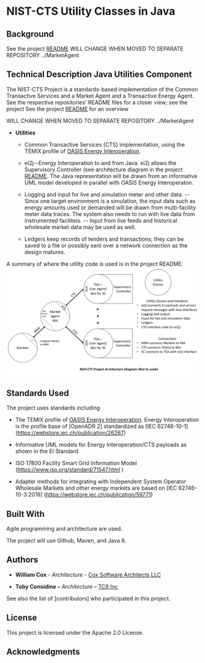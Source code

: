 NIST-CTS Utility Classes in Java
========

Background
----------
See the project [README](README.md)
WILL CHANGE WHEN MOVED TO SEPARATE REPOSITORY ../MarketAgent


Technical Description Java Utilities Component
---------------------

The NIST-CTS Project is a standards-based implementation of the Common
Transactive Services and a Market Agent and a Transactive Energy Agent. See the
respective repositories' README files for a closer view; see  the project See the project [README](README.md) for an overview

WILL CHANGE WHEN MOVED TO SEPARATE REPOSITORY ../MarketAgent

-   **Utilities**

    -   Common Transactive Services (CTS) implementation, using the TEMIX profile of [OASIS Energy
    Interoperation](https://docs.oasis-open.org/energyinterop/ei/v1.0/os/).

    -   ei2j--Energy Interoperation to and from Java. ei2j allows the Supervisory Controller (see architecture diagram in the project [README](README.md). The Java representation will be drawn from an informative UML model developed in parallel with OASIS Energy Interoperaton.

    -   Logging and input for live and simulation meter and other data. 
    --  Since one target environment is a simulation, the input data such as energy amounts used or demanded will be drawn from multi-facility meter data traces. The system also needs to run with live data from instrumented faciliteis.
    --  Input from live feeds and historical wholesale market data may be used as well.
    
    -   Ledgers keep records of tenders and transactions; they can be saved to a file or possibly sent over a network connection as the design matures.
    
A summary of where the utility code is used is in the project README: ![Architecture Drawing](Architecture.png)

Standards Used
--------------

The project uses standards including

-   The TEMIX profile of [OASIS Energy
    Interoperation](https://docs.oasis-open.org/energyinterop/ei/v1.0/os/).
    Energy Interoperation is the profile base of [OpenADR 2] standardized as
    [IEC 62746-10-1] (<https://webstore.iec.ch/publication/26267>)

-   Informative UML models for Energy Interoperation/CTS payloads as shown in
    the EI Standard

-   ISO 17800 Facility Smart Grid Information Model
    (<https://www.iso.org/standard/71547.html> )

-   Adapter methods for integrating with Independent System Operator Wholesale
    Markets and other energy markets are based on [IEC 62746-10-3:2018]
    (<https://webstore.iec.ch/publication/59771>)

Built With
----------

Agile programming and architecture are used.

The project will use Github, Maven, and Java 8.

Authors
-------

-   **William Cox** - *Architecture* - [Cox Software Architects
    LLC](http://coxsoftwarearchitects.com/)

-   **Toby Considine –** *Architecture* – [TC9 Inc](http://www.tc9.com/)

See also the list of [contributors] who participated in this project.

License
-------

This project is licensed under the Apache 2.0 License.

Acknowledgments
---------------

